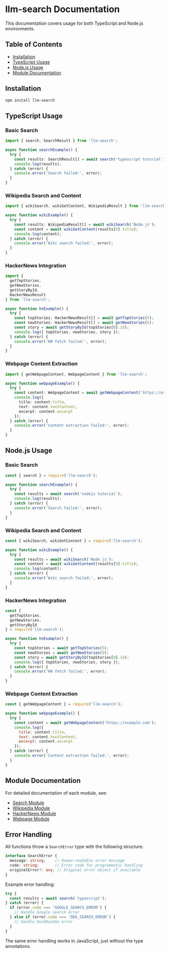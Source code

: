 # llm-search Documentation

This documentation covers usage for both TypeScript and Node.js environments.

## Table of Contents
- [Installation](#installation)
- [TypeScript Usage](#typescript-usage)
- [Node.js Usage](#nodejs-usage)
- [Module Documentation](#module-documentation)

## Installation

```bash
npm install llm-search
```

## TypeScript Usage

### Basic Search
```typescript
import { search, SearchResult } from 'llm-search';

async function searchExample() {
  try {
    const results: SearchResult[] = await search('typescript tutorial');
    console.log(results);
  } catch (error) {
    console.error('Search failed:', error);
  }
}
```

### Wikipedia Search and Content
```typescript
import { wikiSearch, wikiGetContent, WikipediaResult } from 'llm-search';

async function wikiExample() {
  try {
    const results: WikipediaResult[] = await wikiSearch('Node.js');
    const content = await wikiGetContent(results[0].title);
    console.log(content);
  } catch (error) {
    console.error('Wiki search failed:', error);
  }
}
```

### HackerNews Integration
```typescript
import { 
  getTopStories, 
  getNewStories, 
  getStoryById,
  HackerNewsResult 
} from 'llm-search';

async function hnExample() {
  try {
    const topStories: HackerNewsResult[] = await getTopStories(5);
    const newStories: HackerNewsResult[] = await getNewStories(5);
    const story = await getStoryById(topStories[0].id);
    console.log({ topStories, newStories, story });
  } catch (error) {
    console.error('HN fetch failed:', error);
  }
}
```

### Webpage Content Extraction
```typescript
import { getWebpageContent, WebpageContent } from 'llm-search';

async function webpageExample() {
  try {
    const content: WebpageContent = await getWebpageContent('https://example.com');
    console.log({
      title: content.title,
      text: content.textContent,
      excerpt: content.excerpt
    });
  } catch (error) {
    console.error('Content extraction failed:', error);
  }
}
```

## Node.js Usage

### Basic Search
```javascript
const { search } = require('llm-search');

async function searchExample() {
  try {
    const results = await search('nodejs tutorial');
    console.log(results);
  } catch (error) {
    console.error('Search failed:', error);
  }
}
```

### Wikipedia Search and Content
```javascript
const { wikiSearch, wikiGetContent } = require('llm-search');

async function wikiExample() {
  try {
    const results = await wikiSearch('Node.js');
    const content = await wikiGetContent(results[0].title);
    console.log(content);
  } catch (error) {
    console.error('Wiki search failed:', error);
  }
}
```

### HackerNews Integration
```javascript
const { 
  getTopStories, 
  getNewStories, 
  getStoryById 
} = require('llm-search');

async function hnExample() {
  try {
    const topStories = await getTopStories(5);
    const newStories = await getNewStories(5);
    const story = await getStoryById(topStories[0].id);
    console.log({ topStories, newStories, story });
  } catch (error) {
    console.error('HN fetch failed:', error);
  }
}
```

### Webpage Content Extraction
```javascript
const { getWebpageContent } = require('llm-search');

async function webpageExample() {
  try {
    const content = await getWebpageContent('https://example.com');
    console.log({
      title: content.title,
      text: content.textContent,
      excerpt: content.excerpt
    });
  } catch (error) {
    console.error('Content extraction failed:', error);
  }
}
```

## Module Documentation

For detailed documentation of each module, see:
- [Search Module](./search.md)
- [Wikipedia Module](./wikipedia.md)
- [HackerNews Module](./hackernews.md)
- [Webpage Module](./webpage.md)

## Error Handling

All functions throw a `SearchError` type with the following structure:
```typescript
interface SearchError {
  message: string;    // Human-readable error message
  code: string;       // Error code for programmatic handling
  originalError?: any; // Original error object if available
}
```

Example error handling:
```typescript
try {
  const results = await search('typescript');
} catch (error) {
  if (error.code === 'GOOGLE_SEARCH_ERROR') {
    // Handle Google search error
  } else if (error.code === 'DDG_SEARCH_ERROR') {
    // Handle DuckDuckGo error
  }
}
```

The same error handling works in JavaScript, just without the type annotations.
